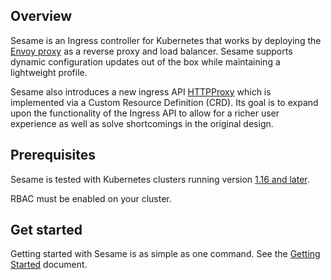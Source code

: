 ## Overview
Sesame is an Ingress controller for Kubernetes that works by deploying the [Envoy proxy][1] as a reverse proxy and load balancer.
Sesame supports dynamic configuration updates out of the box while maintaining a lightweight profile.

Sesame also introduces a new ingress API [HTTPProxy][2] which is implemented via a Custom Resource Definition (CRD).
Its goal is to expand upon the functionality of the Ingress API to allow for a richer user experience as well as solve shortcomings in the original design.

## Prerequisites
Sesame is tested with Kubernetes clusters running version [1.16 and later][4].

RBAC must be enabled on your cluster.

## Get started
Getting started with Sesame is as simple as one command.
See the [Getting Started][3] document.

[1]: https://www.envoyproxy.io/
[2]: config/fundamentals.md
[3]: /getting-started
[4]: /resources/compatibility-matrix.md